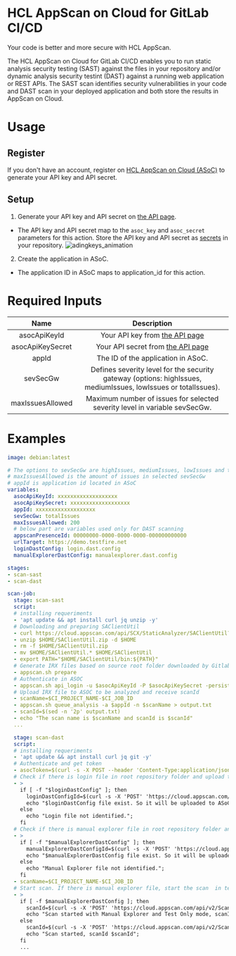 # HCL AppScan on Cloud for GitLab CI/CD
Your code is better and more secure with HCL AppScan.

The HCL AppScan on Cloud for GitLab CI/CD enables you to run static analysis security testing (SAST) against the files in your repository and/or dynamic analysis security testint (DAST) against a running web application or REST APIs. The SAST scan identifies security vulnerabilities in your code and DAST scan in your deployed application and both store the results in AppScan on Cloud.

# Usage
## Register
If you don't have an account, register on [HCL AppScan on Cloud (ASoC)](https://www.hcltechsw.com/appscan/codesweep-for-github) to generate your API key and API secret.

## Setup
1. Generate your API key and API secret on [the API page](https://cloud.appscan.com/main/settings).
- The API key and API secret map to the `asoc_key` and `asoc_secret` parameters for this action. Store the API key and API secret as [secrets](https://docs.github.com/en/actions/security-guides/encrypted-secrets) in your repository.
![adingkeys_animation](img/keyAndSecret.gif)
2. Create the application in ASoC. 
- The application ID in ASoC maps to application_id for this action.

# Required Inputs
| Name |   Description    |
|    :---:    |    :---:    |
| asocApiKeyId | Your API key from [the API page](https://cloud.appscan.com/main/settings) |
| asocApiKeySecret | Your API secret from [the API page](https://cloud.appscan.com/main/settings) |
| appId | The ID of the application in ASoC. |
| sevSecGw | Defines severity level for the security gateway (options: highIssues, mediumIssues, lowIssues or totalIssues). |
| maxIssuesAllowed | Maximum number of issues for selected severity level in variable sevSecGw. |

# Examples
```yaml
image: debian:latest

# The options to sevSecGw are highIssues, mediumIssues, lowIssues and totalIssues
# maxIssuesAllowed is the amount of issues in selected sevSecGw
# appId is application id located in ASoC 
variables:
  asocApiKeyId: xxxxxxxxxxxxxxxxxxx
  asocApiKeySecret: xxxxxxxxxxxxxxxxxxx
  appId: xxxxxxxxxxxxxxxxxxx
  sevSecGw: totalIssues
  maxIssuesAllowed: 200
  # below part are variables used only for DAST scanning
  appscanPresenceId: 00000000-0000-0000-0000-000000000000
  urlTarget: https://demo.testfire.net
  loginDastConfig: login.dast.config
  manualExplorerDastConfig: manualexplorer.dast.config

stages:
- scan-sast
- scan-dast

scan-job:
  stage: scan-sast
  script:
  # installing requeriments
  - 'apt update && apt install curl jq unzip -y'
  # Downloading and preparing SAClientUtil
  - curl https://cloud.appscan.com/api/SCX/StaticAnalyzer/SAClientUtil?os=linux > $HOME/SAClientUtil.zip
  - unzip $HOME/SAClientUtil.zip -d $HOME
  - rm -f $HOME/SAClientUtil.zip
  - mv $HOME/SAClientUtil.* $HOME/SAClientUtil
  - export PATH="$HOME/SAClientUtil/bin:${PATH}"
  # Generate IRX files based on source root folder downloaded by Gitlab
  - appscan.sh prepare
  # Authenticate in ASOC
  - appscan.sh api_login -u $asocApiKeyId -P $asocApiKeySecret -persist
  # Upload IRX file to ASOC to be analyzed and receive scanId
  - scanName=$CI_PROJECT_NAME-$CI_JOB_ID
  - appscan.sh queue_analysis -a $appId -n $scanName > output.txt
  - scanId=$(sed -n '2p' output.txt)
  - echo "The scan name is $scanName and scanId is $scanId"
  ...

  stage: scan-dast
  script:
  # installing requeriments
  - 'apt update && apt install curl jq git -y'  
  # Authenticate and get token
  - asocToken=$(curl -s -X POST --header 'Content-Type:application/json' --header 'Accept:application/json' -d '{"KeyId":"'"${asocApiKeyId}"'","KeySecret":"'"${asocApiKeySecret}"'"}' 'https://cloud.appscan.com/api/V2/Account/ApiKeyLogin' | grep -oP '(?<="Token":")[^"]*')
  # Check if there is login file in root repository folder and upload to ASoC
  - >
    if [ -f "$loginDastConfig" ]; then 
      loginDastConfigId=$(curl -s -X 'POST' 'https://cloud.appscan.com/api/v2/FileUpload' -H 'accept:application/json' -H "Authorization:Bearer $asocToken" -H 'Content-Type:multipart/form-data' -F "fileToUpload=@$loginDastConfig;type=application/xml" | grep -oP '(?<="FileId":")[^"]*');
      echo "$loginDastConfig file exist. So it will be uploaded to ASoC and will be used to Authenticate in the URL target during tests. Login file id is $loginDastConfigId.";
    else
      echo "Login file not identified.";
    fi
  # Check if there is manual explorer file in root repository folder and upload to ASoC  
  - >
    if [ -f "$manualExplorerDastConfig" ]; then 
      manualExplorerDastConfigId=$(curl -s -X 'POST' 'https://cloud.appscan.com/api/v2/FileUpload' -H 'accept:application/json' -H "Authorization:Bearer $asocToken" -H 'Content-Type:multipart/form-data' -F "fileToUpload=@$manualExplorerDastConfig;type=application/xml" | grep -oP '(?<="FileId":")[^"]*');
      echo "$manualExplorerDastConfig file exist. So it will be uploaded to ASoC and will be used to navigate in the URL target during tests. Manual Explorer file id is $manualExplorerDastConfigId.";
    else
      echo "Manual Explorer file not identified.";
    fi
  - scanName=$CI_PROJECT_NAME-$CI_JOB_ID
  # Start scan. If there is manual explorer file, start the scan  in test only mode otherwise full scan
  - >
    if [ -f $manualExplorerDastConfig ]; then
      scanId=$(curl -s -X 'POST' 'https://cloud.appscan.com/api/v2/Scans/DynamicAnalyzerWithFiles' -H 'accept:application/json' -H "Authorization:Bearer $asocToken" -H 'Content-Type:application/json' -d  '{"StartingUrl":"'"$urlTarget"'","TestOnly":true,"ExploreItems":[{"FileId":"'"$manualExplorerDastConfigId"'"}],"LoginUser":"","LoginPassword":"","TestPolicy":"Default.policy","ExtraField":"","ScanType":"Staging","PresenceId":"'"$appscanPresenceId"'","IncludeVerifiedDomains":false,"HttpAuthUserName":"","HttpAuthPassword":"","HttpAuthDomain":"","TestOptimizationLevel":"Fastest","LoginSequenceFileId":"'"$loginDastConfigId"'","ThreadNum":10,"ConnectionTimeout":null,"UseAutomaticTimeout":true,"MaxRequestsIn":null,"MaxRequestsTimeFrame":null,"ScanName":"'"DAST $scanName $urlTarget"'","EnableMailNotification":false,"Locale":"en","AppId":"'"$appId"'","Execute":true,"Personal":false,"ClientType":"user-site","Comment":null,"FullyAutomatic":false,"RecurrenceRule":null,"RecurrenceStartDate":null}' | jq -r '. | {Id} | join(" ")');
      echo "Scan started with Manual Explorer and Test Only mode, scanId $scanId";
    else
      scanId=$(curl -s -X 'POST' 'https://cloud.appscan.com/api/v2/Scans/DynamicAnalyzerWithFiles' -H 'accept:application/json' -H "Authorization:Bearer $asocToken" -H 'Content-Type:application/json' -d  '{"StartingUrl":"'"$urlTarget"'","TestOnly":false,"ExploreItems":[],"LoginUser":"","LoginPassword":"","TestPolicy":"Default.policy","ExtraField":"","ScanType":"Staging","PresenceId":"'"$appscanPresenceId"'","IncludeVerifiedDomains":false,"HttpAuthUserName":"","HttpAuthPassword":"","HttpAuthDomain":"","TestOptimizationLevel":"Fastest","LoginSequenceFileId":"'"$loginDastConfigId"'","ThreadNum":10,"ConnectionTimeout":null,"UseAutomaticTimeout":true,"MaxRequestsIn":null,"MaxRequestsTimeFrame":null,"ScanName":"'"DAST $scanName $urlTarget"'","EnableMailNotification":false,"Locale":"en","AppId":"'"$appId"'","Execute":true,"Personal":false,"ClientType":"user-site","Comment":null,"FullyAutomatic":false,"RecurrenceRule":null,"RecurrenceStartDate":null}' | jq -r '. | {Id} | join(" ")');
      echo "Scan started, scanId $scanId";
    fi
    ...
```
